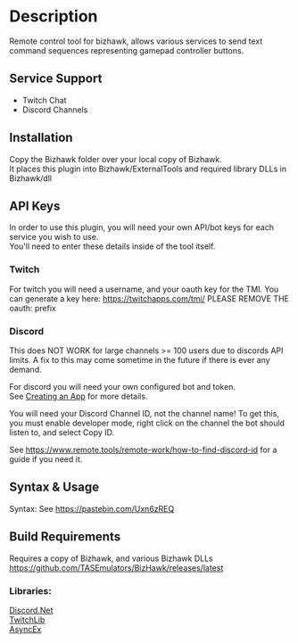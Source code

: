 # Description
Remote control tool for bizhawk, allows various services to send text command sequences representing gamepad controller buttons.  

## Service Support
* Twitch Chat  
* Discord Channels  

## Installation
Copy the Bizhawk folder over your local copy of Bizhawk.  
It places this plugin into Bizhawk/ExternalTools and required library DLLs in Bizhawk/dll  

## API Keys
In order to use this plugin, you will need your own API/bot keys for each service you wish to use.  
You'll need to enter these details inside of the tool itself.  

### Twitch
For twitch you will need a username, and your oauth key for the TMI.
You can generate a key here: https://twitchapps.com/tmi/
PLEASE REMOVE THE oauth: prefix

### Discord
This does NOT WORK for large channels >= 100 users due to discords API limits. A fix to this may come sometime in the future if there is ever any demand.  

For discord you will need your own configured bot and token.  
See [Creating an App](https://discord.com/developers/docs/getting-started#step-1-creating-an-app) for more details.  

You will need your Discord Channel ID, not the channel name! To get this, you must enable developer mode, right click on the channel the bot should listen to, and select Copy ID.  

See https://www.remote.tools/remote-work/how-to-find-discord-id for a guide if you need it.  

## Syntax & Usage
Syntax: See https://pastebin.com/Uxn6zREQ  

## Build Requirements
Requires a copy of Bizhawk, and various Bizhawk DLLs  
https://github.com/TASEmulators/BizHawk/releases/latest  

### Libraries:
[Discord.Net](https://github.com/discord-net/Discord.Net#-installation)  
[TwitchLib](https://github.com/TwitchLib/TwitchLib#installation)  
[AsyncEx](https://github.com/StephenCleary/AsyncEx#asyncex)
